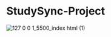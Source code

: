 # StudySync-Project

![127 0 0 1_5500_index html (1)](https://github.com/Mayank-Sisodiya19/StudySync-Project/assets/80584242/f1acd42d-8d11-4d2c-a6c7-f942585272d2)
